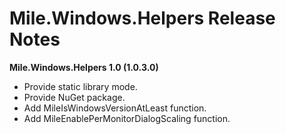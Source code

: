 ﻿# Mile.Windows.Helpers Release Notes

**Mile.Windows.Helpers 1.0 (1.0.3.0)**

- Provide static library mode.
- Provide NuGet package.
- Add MileIsWindowsVersionAtLeast function.
- Add MileEnablePerMonitorDialogScaling function.

